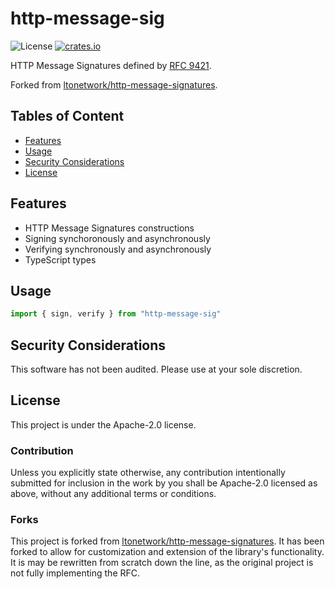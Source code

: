 # http-message-sig

![License](https://img.shields.io/npm/l/http-message-sig.svg)
[![crates.io](https://img.shields.io/npm/v/http-message-sig.svg)][npm]

[npm]: https://www.npmjs.com/package/jsonwebkey-thumbprint

HTTP Message Signatures defined by [RFC 9421](https://www.rfc-editor.org/rfc/rfc9421.html).

Forked from [ltonetwork/http-message-signatures](https://github.com/ltonetwork/http-message-signatures).

## Tables of Content

* [Features](#features)
* [Usage](#usage)
* [Security Considerations](#security-considerations)
* [License](#license)

## Features

* HTTP Message Signatures constructions
* Signing synchoronously and asynchronously
* Verifying synchronously and asynchronously
* TypeScript types

## Usage

```typescript
import { sign, verify } from "http-message-sig"

```

## Security Considerations

This software has not been audited. Please use at your sole discretion.

## License

This project is under the Apache-2.0 license.

### Contribution

Unless you explicitly state otherwise, any contribution intentionally submitted for inclusion in the work by you shall be Apache-2.0 licensed as above, without any additional terms or conditions.

### Forks

This project is forked from [ltonetwork/http-message-signatures](https://github.com/ltonetwork/http-message-signatures).
It has been forked to allow for customization and extension of the library's functionality.
It is may be rewritten from scratch down the line, as the original project is not fully implementing the RFC.
